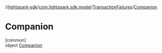 //[lightspark-sdk](../../../../index.md)/[com.lightspark.sdk.model](../../index.md)/[TransactionFailures](../index.md)/[Companion](index.md)

# Companion

[common]\
object [Companion](index.md)
